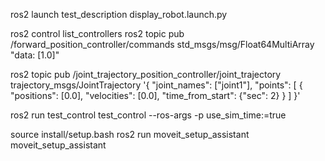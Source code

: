 ros2 launch test_description display_robot.launch.py

ros2 control list_controllers
ros2 topic pub /forward_position_controller/commands std_msgs/msg/Float64MultiArray "data: [1.0]"

ros2 topic pub /joint_trajectory_position_controller/joint_trajectory trajectory_msgs/JointTrajectory '{
  "joint_names": ["joint1"],
  "points": [
    {
      "positions": [0.0],
      "velocities": [0.0],
      "time_from_start": {"sec": 2}
    }
  ]
}'

ros2 run test_control test_control --ros-args -p use_sim_time:=true



source install/setup.bash
ros2 run moveit_setup_assistant moveit_setup_assistant
